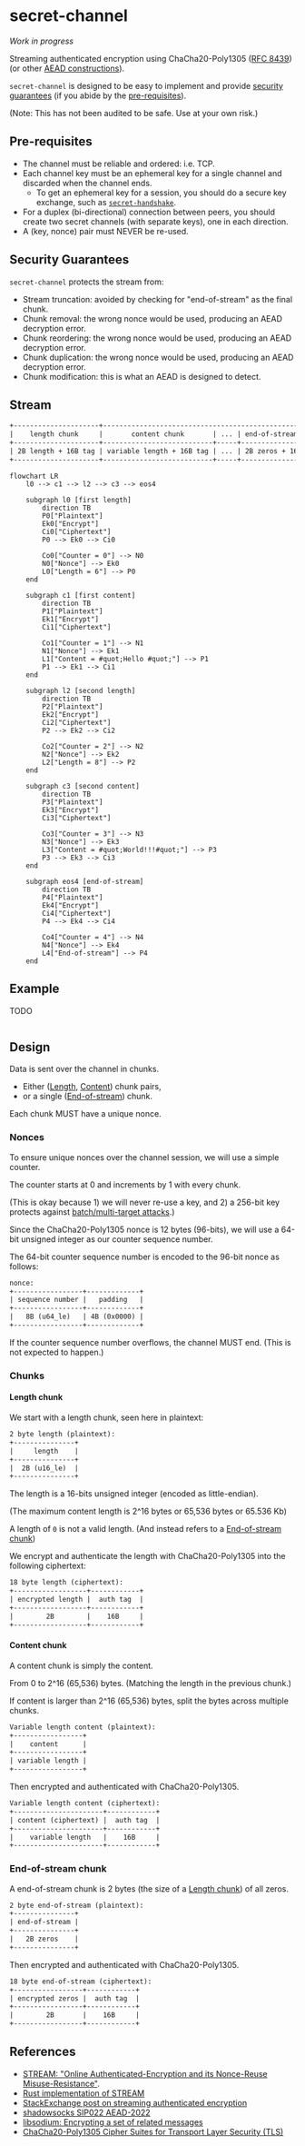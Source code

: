 # secret-channel

_Work in progress_

Streaming authenticated encryption using ChaCha20-Poly1305 ([RFC 8439](https://datatracker.ietf.org/doc/html/rfc8439)) (or other [AEAD constructions](https://libsodium.gitbook.io/doc/secret-key_cryptography/aead)).

`secret-channel` is designed to be easy to implement and provide [security guarantees](#security-guarantees) (if you abide by the [pre-requisites](#pre-requisites)).

(Note: This has not been audited to be safe. Use at your own risk.)

## Pre-requisites

- The channel must be reliable and ordered: i.e. TCP.
- Each channel key must be an ephemeral key for a single channel and discarded when the channel ends.
    - To get an ephemeral key for a session, you should do a secure key exchange, such as [`secret-handshake`](https://github.com/auditdrivencrypto/secret-handshake).
- For a duplex (bi-directional) connection between peers, you should create two secret channels (with separate keys), one in each direction.
- A (key, nonce) pair must NEVER be re-used.

## Security Guarantees

`secret-channel` protects the stream from:

- Stream truncation: avoided by checking for "end-of-stream" as the final chunk.
- Chunk removal: the wrong nonce would be used, producing an AEAD decryption error.
- Chunk reordering: the wrong nonce would be used, producing an AEAD decryption error.
- Chunk duplication: the wrong nonce would be used, producing an AEAD decryption error.
- Chunk modification: this is what an AEAD is designed to detect.

## Stream

```txt
+---------------------+-------------------------------------------------------+
|    length chunk     |       content chunk       | ... | end-of-stream chunk |
+---------------------+---------------------------+-----+---------------------+
| 2B length + 16B tag | variable length + 16B tag | ... | 2B zeros + 16B tag  |
+---------------------+---------------------------+-----+---------------------+
```

```mermaid
flowchart LR
    l0 --> c1 --> l2 --> c3 --> eos4

    subgraph l0 [first length]
        direction TB
        P0["Plaintext"]
        Ek0["Encrypt"]
        Ci0["Ciphertext"]
        P0 --> Ek0 --> Ci0

        Co0["Counter = 0"] --> N0
        N0["Nonce"] --> Ek0
        L0["Length = 6"] --> P0
    end

    subgraph c1 [first content]
        direction TB
        P1["Plaintext"]
        Ek1["Encrypt"]
        Ci1["Ciphertext"]

        Co1["Counter = 1"] --> N1
        N1["Nonce"] --> Ek1
        L1["Content = #quot;Hello #quot;"] --> P1
        P1 --> Ek1 --> Ci1
    end

    subgraph l2 [second length]
        direction TB
        P2["Plaintext"]
        Ek2["Encrypt"]
        Ci2["Ciphertext"]
        P2 --> Ek2 --> Ci2

        Co2["Counter = 2"] --> N2
        N2["Nonce"] --> Ek2
        L2["Length = 8"] --> P2
    end

    subgraph c3 [second content]
        direction TB
        P3["Plaintext"]
        Ek3["Encrypt"]
        Ci3["Ciphertext"]

        Co3["Counter = 3"] --> N3
        N3["Nonce"] --> Ek3
        L3["Content = #quot;World!!!#quot;"] --> P3
        P3 --> Ek3 --> Ci3
    end

    subgraph eos4 [end-of-stream]
        direction TB
        P4["Plaintext"]
        Ek4["Encrypt"]
        Ci4["Ciphertext"]
        P4 --> Ek4 --> Ci4

        Co4["Counter = 4"] --> N4
        N4["Nonce"] --> Ek4
        L4["End-of-stream"] --> P4
    end
```

## Example

TODO

```shell
```

## Design

Data is sent over the channel in chunks.

- Either ([Length](#length-chunk), [Content](#content-chunk)) chunk pairs,
- or a single ([End-of-stream](#end-of-stream-chunk)) chunk.

Each chunk MUST have a unique nonce.

### Nonces

To ensure unique nonces over the channel session, we will use a simple counter.

The counter starts at 0 and increments by 1 with every chunk.

(This is okay because 1) we will never re-use a key, and 2) a 256-bit key protects against [batch/multi-target attacks](https://blog.cr.yp.to/20151120-batchattacks.html).)

Since the ChaCha20-Poly1305 nonce is 12 bytes (96-bits), we will use a 64-bit unsigned integer as our counter sequence number.

The 64-bit counter sequence number is encoded to the 96-bit nonce as follows:

```txt
nonce:
+-----------------+-------------+
| sequence number |   padding   |
+-----------------+-------------+
|   8B (u64_le)   | 4B (0x0000) |
+-----------------+-------------+
```

If the counter sequence number overflows, the channel MUST end. (This is not expected to happen.)

### Chunks

#### Length chunk

We start with a length chunk, seen here in plaintext:

```txt
2 byte length (plaintext):
+---------------+
|     length    |
+---------------+
|  2B (u16_le)  |
+---------------+
```

The length is a 16-bits unsigned integer (encoded as little-endian).

(The maximum content length is 2^16 bytes or 65,536 bytes or 65.536 Kb)

A length of `0` is not a valid length. (And instead refers to a [End-of-stream chunk](#end-of-stream-chunk))

We encrypt and authenticate the length with ChaCha20-Poly1305 into the following ciphertext:

```txt
18 byte length (ciphertext):
+------------------+------------+
| encrypted length |  auth tag  |
+------------------+------------+
|        2B        |    16B     |
+------------------+------------+
```

#### Content chunk

A content chunk is simply the content.

From 0 to 2^16 (65,536) bytes. (Matching the length in the previous chunk.)

If content is larger than 2^16 (65,536) bytes, split the bytes across multiple chunks.

```txt
Variable length content (plaintext):
+-----------------+
|    content      |
+-----------------+
| variable length |
+-----------------+
```

Then encrypted and authenticated with ChaCha20-Poly1305.

```txt
Variable length content (ciphertext):
+----------------------+------------+
| content (ciphertext) |  auth tag  |
+----------------------+------------+
|    variable length   |    16B     |
+----------------------+------------+
```

### End-of-stream chunk

A end-of-stream chunk is 2 bytes (the size of a [Length chunk](#length-chunk)) of all zeros.

```txt
2 byte end-of-stream (plaintext):
+---------------+
| end-of-stream |
+---------------+
|   2B zeros    |
+---------------+
```

Then encrypted and authenticated with ChaCha20-Poly1305.

```txt
18 byte end-of-stream (ciphertext):
+-----------------+------------+
| encrypted zeros |  auth tag  |
+-----------------+------------+
|        2B       |    16B     |
+-----------------+------------+
```

## References

- [STREAM: "Online Authenticated-Encryption and its Nonce-Reuse Misuse-Resistance"](https://eprint.iacr.org/2015/189.pdf).
- [Rust implementation of STREAM](https://docs.rs/aead/latest/aead/stream/index.html)
- [StackExchange post on streaming authenticated encryption](https://crypto.stackexchange.com/a/106992)
- [shadowsocks SIP022 AEAD-2022](https://github.com/shadowsocks/shadowsocks-org/blob/main/docs/doc/sip022.md)
- [libsodium: Encrypting a set of related messages](https://libsodium.gitbook.io/doc/secret-key_cryptography/encrypted-messages)
- [ChaCha20-Poly1305 Cipher Suites for Transport Layer Security (TLS)](https://www.rfc-editor.org/rfc/rfc7905)
